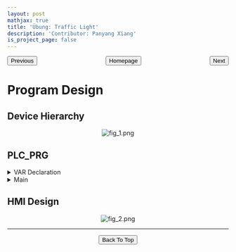 ```yaml
---
layout: post
mathjax: true
title: 'Übung: Traffic Light'
description: 'Contributor: Panyang Xiang'
is_project_page: false
---
```



<p style="text-align:center;">
<button type="button" onclick="window.location.href='index.html';">Homepage</button>
<span style="float:left;"><button type="button" onclick="window.location.href='übung05_parkingStation.html';">Previous</button></span>
<span style="float:right;"><button type="button" onclick="alert('This is the last exercise!')">Next</button></span>
</p>

# Program Design
## Device Hierarchy
<p align="center">
    <img src="https://drive.google.com/uc?export=view&id=1391ssNk652hznTOPWvWNZs8IfRp0SW6S" alt="fig_1.png">
</p>

## PLC_PRG
<details>
    <summary>VAR Declaration</summary>
    
```
PROGRAM PLC_PRG
VAR
	//红绿灯启动开关
	power: BOOL;
	reset: BOOL;
	//东，南，西，北红绿灯开关（E代表东，S代表南，N代表北，W代表西）
	EWGreenLit: BOOL;
	EWRedLit: BOOL;
	EWYellowLit: BOOL;
	EWLeftGLit: BOOL;
	EWLeftYLit: BOOL;
	EWLeftRLit: BOOL;
	hideEWLeftGLit: BOOL;
	hideEWLeftYLit: BOOL;
	
	NSGreenLit: BOOL;
	NSRedLit: BOOL;
	NSYellowLit: BOOL;
	NSLeftGLit: BOOL;
	NSLeftYLit: BOOL;
	NSLeftRLit: BOOL;
	hideNSLeftGLit: BOOL;
	hideNSLeftYLit: BOOL;
	
	EWStraight: BOOL:= TRUE;
	EWLeft: BOOL:= TRUE;
	NSStraight: BOOL:= TRUE;
	NSLeft: BOOL:= TRUE;
	
	wait: TON;
	wait1: TON;
	nState: BYTE;
	
END_VAR
```

</details>

<details>
    <summary>Main</summary>
    
```
IF reset THEN
	EWGreenLit:= FALSE;
	EWRedLit:= FALSE;
	EWYellowLit:= FALSE;
	EWLeftGLit:= FALSE;
	EWLeftYLit:= FALSE;
	hideEWLeftGLit:= FALSE;
	hideEWLeftYLit:= FALSE;
	
	NSGreenLit:= FALSE;
	NSRedLit:= FALSE;
	NSYellowLit:= FALSE;
	NSLeftGLit:= FALSE;
	NSLeftYLit:= FALSE;
	hideNSLeftGLit:= FALSE;
	hideNSLeftYLit:= FALSE;
	
	EWStraight:= TRUE;
	EWLeft:= TRUE;
	NSStraight:= TRUE;
	NSStraight:= TRUE;
	nState:= 0;
END_IF

CASE nState OF
	0:
	IF power THEN
		nState:= 2;
	//ELSE
		//nState:= 1;
	END_IF
	
	(*1:
	EWGreenLit:= FALSE;
	EWRedLit:= FALSE;
	EWYellowLit:= FALSE;
	EWLeftGLit:= FALSE;
	EWLeftYLit:= FALSE;
	hideEWLeftGLit:= FALSE;
	hideEWLeftYLit:= FALSE;
	
	NSGreenLit:= FALSE;
	NSRedLit:= FALSE;
	NSYellowLit:= FALSE;
	NSLeftGLit:= FALSE;
	NSLeftYLit:= FALSE;
	hideNSLeftGLit:= FALSE;
	hideNSLeftYLit:= FALSE;
	
	EWStraight:= TRUE;
	EWLeft:= TRUE;
	NSStraight:= TRUE;
	NSStraight:= TRUE;
	nState:= 0;*)
	
	2:
	hideEWLeftGLit:= FALSE;
	hideEWLeftYLit:= FALSE;
	hideNSLeftGLit:= FALSE;
	hideNSLeftYLit:= FALSE;
	EWGreenLit:= TRUE;
	EWLeft:= FALSE;
	nState:= 3;

	3:
	wait(In:= TRUE, PT:= T#10S);
	IF wait.Q THEN
		wait(In:= FALSE);
		EWGreenLit:= FALSE;
		nState:= 4;
	END_IF
	

	4:
	wait(In:= TRUE, PT:= T#3S);
	wait1(In:= TRUE, PT:= T#0.5S);
	IF wait1.Q THEN
		EWYellowLit:= NOT EWYellowLit;
		wait1(IN:= FALSE);
	END_IF

	IF wait.Q THEN
		wait(IN:= FALSE);
		EWYellowLit:= FALSE;
		EWLeft:= TRUE;
		EWRedLit:= TRUE;
		EWLeftGLit:= TRUE;
		NSStraight:= FALSE;
		nState:= 5;
	END_IF
	

	5:
	wait(In:= TRUE, PT:= T#5S);
	IF wait.Q THEN
		wait(IN:= FALSE);
		EWLeftGLit:= FALSE;
		hideEWLeftGLit:= TRUE;
		nState:= 6;
	END_IF
	
	
	6:
	wait1(IN:= TRUE, PT:= T#0.5S);
	wait(IN:= TRUE, PT:= T#3S);
	IF wait1.Q THEN
		EWLeftYLit:= NOT EWLeftYLit;
		wait1(IN:= FALSE);
	END_IF

	IF wait.Q THEN
		wait(in:= FALSE);
		EWLeftYLit:= FALSE;
		hideEWLeftYLit:= TRUE;
		EWLeftRLit:= TRUE;
		NSStraight:= TRUE;
		NSGreenLit:= TRUE;
		NSLeft:= FALSE;
		nState:= 7;
	END_IF
	

	7:
	wait(IN:= TRUE, PT:= T#10S);
	IF wait.Q THEN
		wait(In:= FALSE);
		NSGreenLit:= FALSE;
		nState:= 8;
	END_IF
	

	8:
	wait(In:= TRUE, PT:= T#3S);
	wait1(In:= TRUE, PT:= T#0.5S);
	IF wait1.Q THEN
		NSYellowLit:= NOT NSYellowLit;
		wait1(IN:= FALSE);
	END_IF

	IF wait.Q THEN
		wait(IN:= FALSE);
		NSYellowLit:= FALSE;
		NSLeft:= TRUE;
		NSRedLit:= TRUE;
		NSLeftGLit:= TRUE;
		EWStraight:= FALSE;
		nState:= 9;
	END_IF
	

	9:
	wait(In:= TRUE, PT:= T#5S);
	IF wait.Q THEN
		wait(IN:= FALSE);
		NSLeftGLit:= FALSE;
		hideNSLeftGLit:= TRUE;
		nState:= 10;
	END_IF
	

	10:
	wait1(IN:= TRUE, PT:= T#0.5S);
	wait(IN:= TRUE, PT:= T#3S);
	IF wait1.Q THEN
		NSLeftYLit:= NOT NSLeftYLit;
		wait1(IN:= FALSE);
	END_IF

	IF wait.Q THEN
		wait(in:= FALSE);
		NSLeftYLit:= FALSE;
		hideNSLeftYLit:= TRUE;
		NSLeftRLit:= TRUE;
		EWStraight:= TRUE;
		nState:= 0;
	END_IF
END_CASE
```

</details>

## HMI Design
<p align="center">
    <img src="https://drive.google.com/uc?export=view&id=15iRosWs3HIAC7Vd_JZJHBKMR84VWVFkD" alt="fig_2.png">
</p>




***



<p style="text-align:center;">
<button type="button" onclick="window.location.href='#top';">Back To Top</button>
<p>
